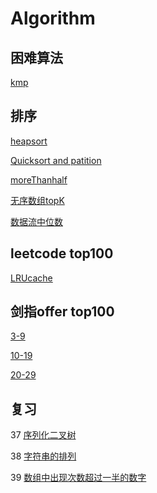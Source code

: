 # Algorithm
## 困难算法
[kmp](src/sort/KMP.java)
## 排序
[heapsort](src/sort/HeapSort.java)

[Quicksort and patition](src/sort/QuickSort.java)

[moreThanhalf](src/sort/moreThanhalf.java)

[无序数组topK](src/sort/Topk.java)

[数据流中位数](src/sort/MidInStream.java)

## leetcode top100
[LRUcache](src/leetcode_top100/LRUCache.java)

## 剑指offer top100
[3-9](/src/剑指offer/Solution.java)

[10-19](/src/剑指offer/Solution2.java)

[20-29](/src/剑指offer/Solution3.java)

## 复习

37 [序列化二叉树](https://www.nowcoder.com/practice/cf7e25aa97c04cc1a68c8f040e71fb84?tpId=13&tqId=11214&tPage=1&rp=1&ru=/ta/coding-interviews&qru=/ta/coding-interviews/question-ranking)

38 [字符串的排列](https://www.nowcoder.com/practice/fe6b651b66ae47d7acce78ffdd9a96c7?tpId=13&tqId=11180&tPage=1&rp=1&ru=/ta/coding-interviews&qru=/ta/coding-interviews/question-ranking)

39 [数组中出现次数超过一半的数字](https://www.nowcoder.com/practice/e8a1b01a2df14cb2b228b30ee6a92163?tpId=13&tqId=11181&tPage=1&rp=1&ru=/ta/coding-interviews&qru=/ta/coding-interviews/question-ranking)